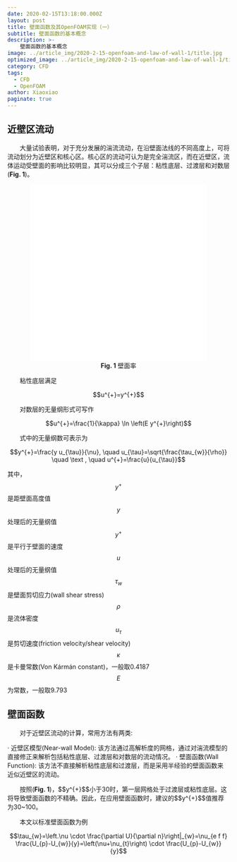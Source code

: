 ```yaml
---
date: 2020-02-15T13:18:00.000Z
layout: post
title: 壁面函数及其OpenFOAM实现（一）
subtitle: 壁面函数的基本概念
description: >-
    壁面函数的基本概念
image: ../article_img/2020-2-15-openfoam-and-law-of-wall-1/title.jpg
optimized_image: ../article_img/2020-2-15-openfoam-and-law-of-wall-1/title.jpg
category: CFD
tags:
  - CFD
  - OpenFOAM
author: Xiaoxiao
paginate: true
---
```

## 近壁区流动
<p style="text-indent:2em">大量试验表明，对于充分发展的湍流流动，在沿壁面法线的不同高度上，可将流动划分为近壁区和核心区。核心区的流动可认为是完全湍流区，而在近壁区，流体运动受壁面的影响比较明显，其可以分成三个子层：粘性底层、过渡层和对数层(<b>Fig. 1</b>)。</p>
<center><embed src="../article_img/2020-2-15-openfoam-and-law-of-wall-1/law_of_the_wall.svg" style="display:block;width:400px;height:400px" /></center>
<center><b>Fig. 1</b> 壁面率</center>

<p style="text-indent:2em">粘性底层满足</p>
<center>$$u^{+}=y^{+}$$</center>
<p style="text-indent:2em">对数层的无量纲形式可写作</p>
<center>$$u^{+}=\frac{1}{\kappa} \ln \left(E y^{+}\right)$$</center>
<p style="text-indent:2em">式中的无量纲数可表示为</p>
<center>$$y^{+}=\frac{y u_{\tau}}{\nu}, \quad u_{\tau}=\sqrt{\frac{\tau_{w}}{\rho}} \quad \text , \quad u^{+}=\frac{u}{u_{\tau}}$$</center>

其中，<br>
$$y^{+}$$  是距壁面高度值$$y$$处理后的无量纲值<br>
$$y^{+}$$  是平行于壁面的速度$$u$$处理后的无量纲值<br>
$$\tau_{w}$$  是壁面剪切应力(wall shear stress)<br>
$$\rho$$  是流体密度<br>
$$u_{\tau}$$  是剪切速度(friction velocity/shear velocity)<br>
$$\kappa$$  是卡曼常数(Von Kármán constant)，一般取0.4187<br>
$$E$$  为常数，一般取9.793<br>

## 壁面函数
<p style="text-indent:2em">对于近壁区流动的计算，常用方法有两类:</p>
· 近壁区模型(Near-wall Model): 该方法通过高解析度的网格，通过对湍流模型的直接修正来解析包括粘性底层、过渡层和对数层的流动情况。
· 壁面函数(Wall Function): 该方法不直接解析粘性底层和过渡层，而是采用半经验的壁面函数来近似近壁区的流动。
<p style="text-indent:2em">按照(<b>Fig. 1</b>)，$$y^{+}$$小于30时，第一层网格处于过渡层或粘性底层。这将导致壁面函数的不精确。因此，在应用壁面函数时，建议的$$y^{+}$$值推荐为30~100。</p>
<p style="text-indent:2em">本文以标准壁面函数为例</p>
<center>$$\tau_{w}=\left.\nu \cdot \frac{\partial U}{\partial n}\right|_{w}=\nu_{e f f} \frac{U_{p}-U_{w}}{y}=\left(\nu+\nu_{t}\right) \cdot \frac{U_{p}-U_{w}}{y}$$</center>
